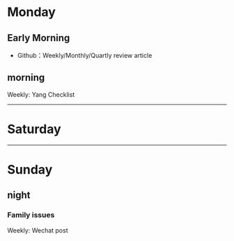 # Monday 

## Early Morning

- Github：Weekly/Monthly/Quartly review article 

## morning

Weekly: Yang Checklist



---

# Saturday



---

# Sunday 

## night

### Family issues

Weekly: Wechat post

